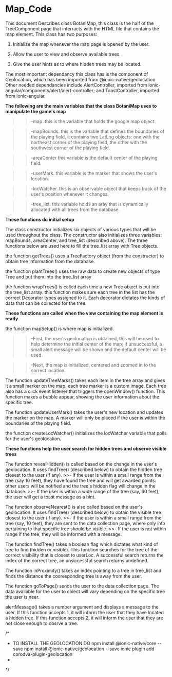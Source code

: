 # Map_Code
This document Describes class BotaniMap, this class is the half of the TreeComponent page that interracts with the HTML file that contains the map element. This class has two purposes:
 
 1. Initialize the map whenever the map page is opened by the user.
 
 2. Allow the user to view and observe available trees.
 
 3. Give the user hints as to where hidden trees may be located.
 
The most important dependancy this class has is the component of Geolocation, which has been imported from @ionic-native/geolocation
Other needed dependancies include AlertController, imported from ionic-angular/components/alert/alert-controller; and ToastController, imported from ionic-angular.

**The following are the main variables that the class BotaniMap uses to manipulate the game's map**

   >>-map.        this is the variable that holds the google map object.
   
   >>-mapBounds.  this is the variable that defines the boundaries of the playing field,
                  it contains two LatLng objects: one with the northeast corner of the playing field,
                  the other with the southwest corner of the playing field.
                  
   >>-areaCenter  this variable is the default center of the playing field.
   
   >>-userMark.   this variable is the marker that shows the user's location. 
   
   >>-locWatcher. this is an observable object that keeps track of the user's position whenever it changes.
   
   >>-tree_list.  this variable holds an aray that is dynamically allocated with all trees from the database.
   
**These functions do initial setup**
   
The class constructor initializes six objects of various types that will be used throughout the class. The constructor also initializes three variables: mapBounds, areaCenter, and tree_list (described above). The three functions below are used here to fill the tree_list array with Tree objects.

the function getTrees() uses a TreeFactory object (from the constructor) to obtain tree information from the database.

the function plantTrees() uses the raw data to create new objects of type Tree and put them into the tree_list array

the function wrapTrees() is called each time a new Tree object is put into the tree_list array. this function makes sure each tree in the list has the correct Decorator types assigned to it. Each decorator dictates the kinds of data that can be collected for the tree.

**These functions are called when the view containing the map element is ready**

the function mapSetup() is where map is initialized. 

   >>-First, the user's geolocation is obtained, this will be used to help determine the initial center of the map;
             if unsuccessful, a small alert message will be shown and the default center will be used.
             
   >>-Next, the map is initialized, centered and zoomed in to the correct location.

The function updateTreeMarks() takes each item in the tree array and gives it a small marker on the map. each tree marker is a custom image. Each tree also has a click event listener that triggers the openWindow() function. This function makes a bubble appear, showing the user information about the specific tree.

The function updateUserMark() takes the user's new location and updates the marker on the map. A marker will only be placed if the user is within the boundaries of the playing field.

the function createLocWatcher() initializes the locWatcher variable that polls for the user's geolocation.

**These functions help the user search for hidden trees and observe visible trees**

The function revealHidden() is called based on the change in the user's geolocation. It uses findTree() (described below) to obtain the hidden tree closest to the user (if any). 
    >>- If the user is within a small range from the tree (say 10 feet), they have found the tree and will get awarded points. 
             other users will be notified and the tree's hidden flag will change in the database. 
    >>- If the user is within a wide range of the tree (say, 60 feet), the user will get a toast message as a hint.

The function observeNearest() is also called based on the user's geolocation. It uses findTree() (described below) to obtain the visible tree closest to the user (if any). 
    >>- If the user is within a small range from the tree (say, 10 feet), they are sent to the data collection page, where only info
                pertaining to that specific tree should be visible. 
    >>- If the user is not within range if the tree, they will be informed with a message.

The function findTree() takes a boolean flag which dictates what kind of tree to find (hidden or visible). This function searches for the tree of the correct visibility that is closest to userLoc. A successful search returns the index of the correct tree, an unsiccessful search returns undefined.

The function inProximity() takes an index pointing to a tree in tree_list and finds the distance the cooresponding tree is away from the user.

The function goToPage() sends the user to the data collection page. The data available for the user to colect will vary depending on the specific tree the user is near.

alertMessage() takes a number argument and displays a message to the user. If this function accepts 1, it will inform the user that they have located a hidden tree. If this function accepts 2, it will inform the user that they are not close enough to obsrve a tree.



/*
* TO INSTALL THE GEOLOCATION DO npm install @ionic-native/core --save npm install @ionic-native/geolocation --save ionic plugin add corodva-plugin-geolocation
*
*/
   
